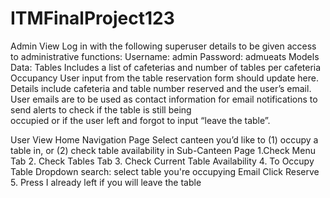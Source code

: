 # ITMFinalProject123

Admin View
  Log in with the following superuser details to be given access to administrative functions:
      Username: admin
      Password: admueats
  Models Data:
      Tables
          Includes a list of cafeterias and number of tables per cafeteria
      Occupancy
          User input from the table reservation form should update here.
  Details include cafeteria and table number reserved and the user’s email.
      User emails are to be used as contact information for email notifications to send alerts to check if the table is still being         
      occupied or if the user left and forgot to input “leave the table”.

User View
  Home Navigation Page
    Select canteen you’d like to (1) occupy a table in, or (2) check table availability in
  Sub-Canteen Page
      1.Check Menu Tab
      2. Check Tables Tab
      3. Check Current Table Availability
      4. To Occupy Table
          Dropdown search: select table you're occupying
          Email
          Click Reserve
      5. Press I already left if you will leave the table

